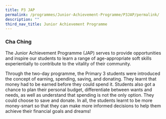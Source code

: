 ```yaml
---
title: P3 JAP
permalink: /programmes/Junior-Achievement-Programme/P3JAP/permalink/
description: ""
third_nav_title: Junior Achievement Programme
---
```

### **Cha Ching**

The Junior Achievement Programme (JAP) serves to provide opportunities and inspire our students to learn a range of age-appropriate soft skills experientially to contribute to the vitality of their community.

Through the two-day programme, the Primary 3 students were introduced the concept of earning, spending, saving, and donating. They learnt that money had to be earned before they could spend it. Students also got a chance to plan their personal budget, differentiate between wants and needs, as well as understand that spending is not the only option. They could choose to save and donate. In all, the students learnt to be more money-smart so that they can make more informed decisions to help them achieve their financial goals and dreams!